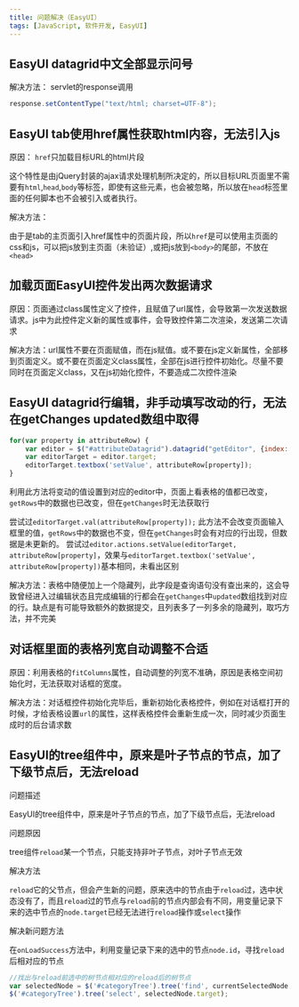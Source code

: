 ```yaml
---
title: 问题解决（EasyUI）
tags: [JavaScript, 软件开发, EasyUI]
---
```


## EasyUI datagrid中文全部显示问号

解决方法：
servlet的response调用
```java
response.setContentType("text/html; charset=UTF-8");
```

## EasyUI tab使用href属性获取html内容，无法引入js

原因：
`href`只加载目标URL的html片段

这个特性是由jQuery封装的ajax请求处理机制所决定的，所以目标URL页面里不需要有`html`,`head`,`body`等标签，即使有这些元素，也会被忽略，所以放在`head`标签里面的任何脚本也不会被引入或者执行。

解决方法：

由于是tab的主页面引入href属性中的页面片段，所以`href`是可以使用主页面的css和js，可以把js放到主页面（未验证）,或把js放到`<body>`的尾部，不放在`<head>`

## 加载页面EasyUI控件发出两次数据请求

原因：页面通过class属性定义了控件，且赋值了url属性，会导致第一次发送数据请求。js中为此控件定义新的属性或事件，会导致控件第二次渲染，发送第二次请求

解决方法：url属性不要在页面赋值，而在js赋值。或不要在js定义新属性，全部移到页面定义。或不要在页面定义class属性，全部在js进行控件初始化。尽量不要同时在页面定义class，又在js初始化控件，不要造成二次控件渲染

## EasyUI datagrid行编辑，非手动填写改动的行，无法在getChanges updated数组中取得

```javascript
for(var property in attributeRow) {
    var editor = $("#attributeDatagrid").datagrid("getEditor", {index: currentEditRowIndex, field: property});
    var editorTarget = editor.target;
    editorTarget.textbox('setValue', attributeRow[property]);
}
```

利用此方法将变动的值设置到对应的editor中，页面上看表格的值都已改变，`getRows`中的数据也已改变，但在`getChanges`时无法获取行

尝试过`editorTarget.val(attributeRow[property]);` 此方法不会改变页面输入框里的值，`getRows`中的数据也不变，但在`getChanges`时会有对应的行出现，但数据是未更新的。
尝试过`editor.actions.setValue(editorTarget, attributeRow[property]`，效果与`editorTarget.textbox('setValue', attributeRow[property])`基本相同，未看出区别

解决方法：表格中随便加上一个隐藏列，此字段是查询语句没有查出来的，这会导致曾经进入过编辑状态且完成编辑的行都会在`getChanges`中`updated`数组找到对应的行。缺点是有可能导致额外的数据提交，且列表多了一列多余的隐藏列，取巧方法，并不完美

## 对话框里面的表格列宽自动调整不合适

原因：利用表格的`fitColumns`属性，自动调整的列宽不准确，原因是表格空间初始化时，无法获取对话框的宽度。

解决方法：对话框控件初始化完毕后，重新初始化表格控件，例如在对话框打开的时候，才给表格设置`url`的属性，这样表格控件会重新生成一次，同时减少页面生成时的后台请求数

## EasyUI的tree组件中，原来是叶子节点的节点，加了下级节点后，无法reload

问题描述

EasyUI的tree组件中，原来是叶子节点的节点，加了下级节点后，无法reload

 问题原因

tree组件`reload`某一个节点，只能支持非叶子节点，对叶子节点无效

解决方法

`reload`它的父节点，但会产生新的问题，原来选中的节点由于`reload`过，选中状态没有了，而且`reload`过的节点与`reload`前的节点内部会有不同，用变量记录下来的选中节点的`node.target`已经无法进行`reload`操作或`select`操作

解决新问题方法

在`onLoadSuccess`方法中，利用变量记录下来的选中的节点`node.id`，寻找`reload`后相对应的节点

```javascript
//找出与reload前选中的树节点相对应的reload后的树节点
var selectedNode = $('#categoryTree').tree('find', currentSelectedNode.id);
$('#categoryTree').tree('select', selectedNode.target);
```